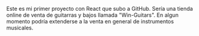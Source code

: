 Este es mi primer proyecto con React que subo a GitHub. 
Sería una tienda online de venta de guitarras y bajos llamada "Win-Guitars".
En algun momento podría extenderse a la venta en general de instrumentos musicales.
